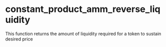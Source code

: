 # constant_product_amm_reverse_liquidity
This function returns the amount of liquidity required for a token to sustain desired price

